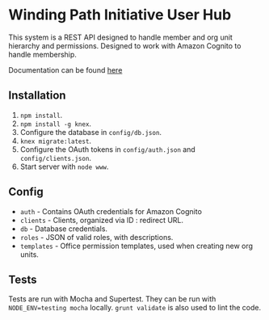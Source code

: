 # Winding Path Initiative User Hub
This system is a REST API designed to handle member and org unit hierarchy and permissions. Designed to work with Amazon Cognito to handle membership.

Documentation can be found [here](https://windingpathinitiative.github.io/wpi-hub/)

## Installation
1. `npm install`.
2. `npm install -g knex`.
3. Configure the database in `config/db.json`.
4. `knex migrate:latest`.
5. Configure the OAuth tokens in `config/auth.json` and `config/clients.json`.
6. Start server with `node www`.

## Config
* `auth` - Contains OAuth credentials for Amazon Cognito
* `clients` - Clients, organized via ID : redirect URL.
* `db` - Database credentials.
* `roles` - JSON of valid roles, with descriptions.
* `templates` - Office permission templates, used when creating new org units.

## Tests
Tests are run with Mocha and Supertest. They can be run with `NODE_ENV=testing mocha` locally. `grunt validate` is also used to lint the code.

